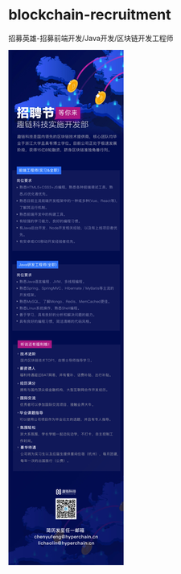# blockchain-recruitment
招募英雄-招募前端开发/Java开发/区块链开发工程师

![avatar](https://raw.githubusercontent.com/chenyufeng1991/blockchain-recruitment/master/20181030.jpeg)
